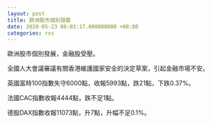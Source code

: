 ```yaml
---
layout: post
title: 歐洲股市個別發展
date: 2020-05-23 06:03:17.000000000 +08:00
categories: rss
---
```


歐洲股市個別發展，金融股受壓。

全國人大會議審議有關香港維護國家安全的決定草案，引起金融市場不安。

英國富時100指數失守6000點，收報5993點，跌21點，下跌0.37%。

法國CAC指數收報4444點，跌不足1點。

德股DAX指數收報11073點，升7點，升幅不足0.1%。
